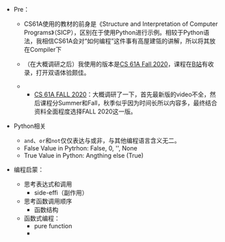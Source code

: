+ Pre：
	+ CS61A使用的教材的前身是《Structure and Interpretation of Computer Programs》（SICP），区别在于使用Python进行示例。相较于Python语法，我相信CS61A会对“如何编程”这件事有高屋建瓴的讲解，所以将其放在Compiler下
	+ （在大概调研之后）我使用的版本是[CS 61A Fall 2020](https://inst.eecs.berkeley.edu/~cs61a/fa20/)，课程在[B站](https://www.bilibili.com/video/BV1s3411G7yM)有收录，打开双语体验颇佳。


	+ + [CS 61A FALL 2020](https://inst.eecs.berkeley.edu/~cs61a/fa20/)：大概调研了一下，首先最新版的video不全，然后课程分Summer和Fall，秋季似乎因为时间长所以内容多，最终结合资料全面程度选择FALL 2020这一版。


+ Python相关
	+ `and`、`or`和`not`仅仅表达与或非，与其他编程语言含义无二。
	+ False Value in Pytrhon: False, 0, '', None
	+ True Value in Python: Angthing else (True)


+ 编程启蒙：
	+ 思考表达式和调用
		+ side-effi（副作用）
	+ 思考函数调用顺序
		+ 函数结构
	+ 函数式编程：
		+ pure function
		+ 